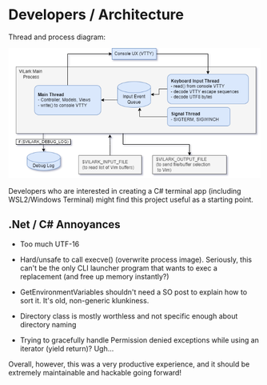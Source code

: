 # Developers / Architecture

Thread and process diagram:

![Thread and Process Diagram](./diagrams/vilark.drawio.png)

Developers who are interested in creating a C# terminal app (including
WSL2/Windows Terminal) might find this project useful as a starting point.


## .Net / C# Annoyances

* Too much UTF-16

* Hard/unsafe to call execve() (overwrite process image).  Seriously, this can't be
  the only CLI launcher program that wants to exec a replacement (and free up
  memory instantly?)

* GetEnvironmentVariables shouldn't need a SO post to explain how to sort it.  It's
  old, non-generic klunkiness.

* Directory class is mostly worthless and not specific enough about directory naming

* Trying to gracefully handle Permission denied exceptions while using an
  iterator (yield return)?  Ugh...

Overall, however, this was a very productive experience, and it should be
extremely maintainable and hackable going forward!

